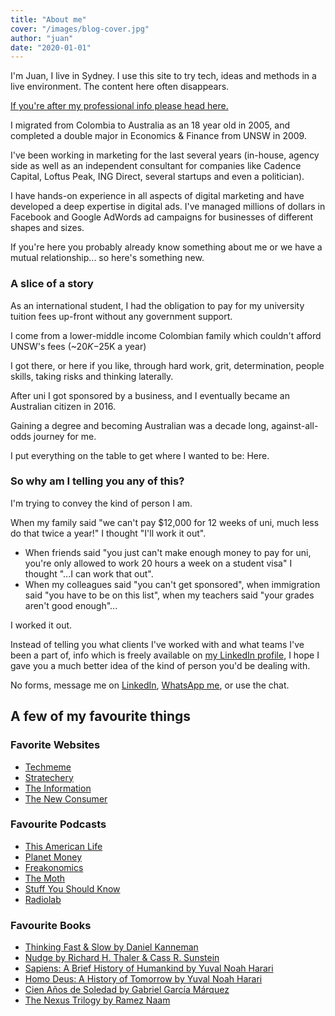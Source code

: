 ```yaml
---
title: "About me"
cover: "/images/blog-cover.jpg"
author: "juan"
date: "2020-01-01"
---
```


I'm Juan, I live in Sydney. I use this site to try tech, ideas and methods in a live environment. The content here often disappears.

[If you're after my professional info please head here.](https://www.linkedin.com/in/juangc/)

I migrated from Colombia to Australia as an 18 year old in 2005, and completed a double major in Economics & Finance from UNSW in 2009.

I've been working in marketing for the last several years (in-house, agency side as well as an independent consultant for companies like Cadence Capital, Loftus Peak, ING Direct, several startups and even a politician).

I have hands-on experience in all aspects of digital marketing and have developed a deep expertise in digital ads. I've managed millions of dollars in Facebook and Google AdWords ad campaigns for businesses of different shapes and sizes.

If you're here you probably already know something about me or we have a mutual relationship... so here's something new.

### A slice of a story

As an international student, I had the obligation to pay for my university tuition fees up-front without any government support.

I come from a lower-middle income Colombian family which couldn't afford UNSW's fees (~$20K-$25K a year)

I got there, or here if you like, through hard work, grit, determination, people skills, taking risks and thinking laterally.

After uni I got sponsored by a business, and I eventually became an Australian citizen in 2016.

Gaining a degree and becoming Australian was a decade long, against-all-odds journey for me.

I put everything on the table to get where I wanted to be: Here.

### So why am I telling you any of this?

I'm trying to convey the kind of person I am.

When my family said "we can't pay $12,000 for 12 weeks of uni, much less do that twice a year!" I thought "I'll work it out".

-   When friends said "you just can't make enough money to pay for uni, you're only allowed to work 20 hours a week on a student visa" I thought "...I can work that out".
-   When my colleagues said "you can't get sponsored", when immigration said "you have to be on this list", when my teachers said "your grades aren't good enough"...

I worked it out.

Instead of telling you what clients I've worked with and what teams I've been a part of, info which is freely available on [my LinkedIn profile](https://www.linkedin.com/in/juangc), I hope I gave you a much better idea of the kind of person you'd be dealing with.

No forms, message me on [LinkedIn](https://www.linkedin.com/in/juangc), [WhatsApp me](https://api.whatsapp.com/send?phone=+61432110431&text=), or use the chat.

## A few of my favourite things

### Favorite Websites
-   [Techmeme](https://www.techmeme.com)
-   [Stratechery](https://www.stratechery.com)
-   [The Information](https://www.theinformation.com/)
-   [The New Consumer](https://newconsumer.com)

### Favourite Podcasts
-   [This American Life](https://www.thisamericanlife.org/)
-   [Planet Money](https://www.npr.org/sections/money/)
-   [Freakonomics](https://freakonomics.com/archive/)
-   [The Moth](https://themoth.org/podcast)
-   [Stuff You Should Know](https://www.iheart.com/podcast/105-stuff-you-should-know-26940277/)
-   [Radiolab](https://www.wnycstudios.org/podcasts/radiolab)

### Favourite Books
-   [Thinking Fast & Slow by Daniel Kanneman](https://www.goodreads.com/book/show/11468377-thinking-fast-and-slow)
-   [Nudge by Richard H. Thaler & Cass R. Sunstein](https://www.goodreads.com/book/show/3450744-nudge)
-   [Sapiens: A Brief History of Humankind by Yuval Noah Harari](https://www.goodreads.com/book/show/23692271-sapiens)
-   [Homo Deus: A History of Tomorrow by Yuval Noah Harari](https://www.goodreads.com/book/show/31138556-homo-deus)
-   [Cien Años de Soledad by Gabriel García Márquez](https://www.goodreads.com/book/show/370523.Cien_a_os_de_soledad)
-   [The Nexus Trilogy by Ramez Naam](https://www.goodreads.com/book/show/13642710-nexus)
